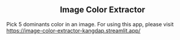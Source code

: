 <h2 align="center">Image Color Extractor</h2>

Pick 5 dominants color in an image.
For using this app, please visit https://image-color-extractor-kangdap.streamlit.app/
